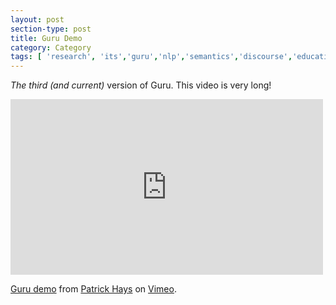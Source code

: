 ```yaml
---
layout: post
section-type: post
title: Guru Demo
category: Category
tags: [ 'research', 'its','guru','nlp','semantics','discourse','education','agents','demo' ]
---
```

*The third (and current)* version of Guru. This video is very long!

<iframe src="https://player.vimeo.com/video/30751917" width="500" height="281" frameborder="0" webkitallowfullscreen mozallowfullscreen allowfullscreen></iframe>
<p><a href="https://vimeo.com/30751917">Guru demo</a> from <a href="https://vimeo.com/user8957858">Patrick Hays</a> on <a href="https://vimeo.com">Vimeo</a>.</p>

